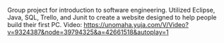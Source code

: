 Group project for introduction to software engineering.
Utilized Eclipse, Java, SQL, Trello, and Junit to create a website designed to help people build their first PC.
Video: 
https://unomaha.yuja.com/V/Video?v=9324387&node=39794325&a=42661518&autoplay=1

